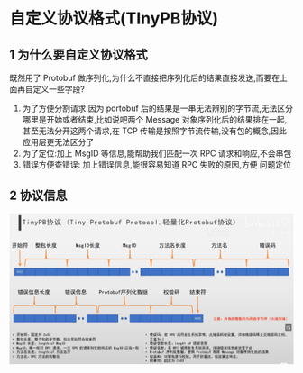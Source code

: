 # 自定义协议格式(TInyPB协议)

## 1 为什么要自定义协议格式
既然用了 Protobuf 做序列化,为什么不直接把序列化后的结果直接发送,而要在上面再自定义一些字段?

1. 为了方便分割请求:因为 portobuf 后的结果是一串无法辨别的字节流,无法区分哪里是开始或者结束,比如说吧两个 Message 对象序列化后的结果排在一起,甚至无法分开这两个请求,在 TCP 传输是按照字节流传输,没有包的概念,因此应用层更无法区分了  
2. 为了定位:加上 MsgID 等信息,能帮助我们匹配一次 RPC 请求和响应,不会串包
3. 错误方便查错误: 加上错误信息,能很容易知道 RPC 失败的原因,方便 问题定位


## 2 协议信息

![Alt text](../../../imgs/screenshot-20231226-160934.png)

